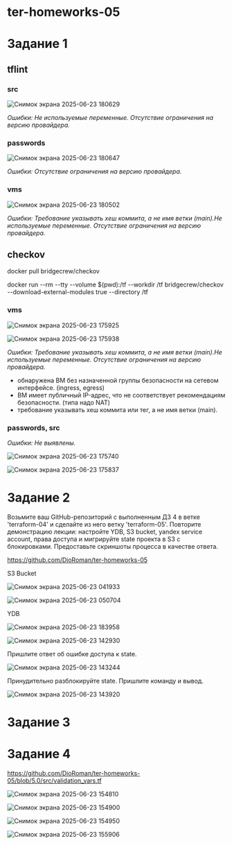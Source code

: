 # ter-homeworks-05

# Задание 1

## tflint

### src

![Снимок экрана 2025-06-23 180629](https://github.com/user-attachments/assets/d5905584-ff71-48e4-a95f-e01e80fadf9e)

_Ошибки: Не используемые переменные. Отсутствие ограничения на версию провайдера._

### passwords

![Снимок экрана 2025-06-23 180647](https://github.com/user-attachments/assets/e08bf0c9-b292-4cb8-8384-4af4c55f28b9)

_Ошибки: Отсутствие ограничения на версию провайдера._

### vms

![Снимок экрана 2025-06-23 180502](https://github.com/user-attachments/assets/c06fcc30-94e0-47ed-999f-965d15a179f5)

_Ошибки: Требование указывать хеш коммита, а не имя ветки (main).Не используемые переменные. Отсутствие ограничения на версию провайдера._

## checkov

docker pull bridgecrew/checkov

docker run --rm --tty --volume $(pwd):/tf --workdir /tf bridgecrew/checkov --download-external-modules true --directory /tf

### vms

![Снимок экрана 2025-06-23 175925](https://github.com/user-attachments/assets/af9796ac-8a18-4591-a46b-cb5ec75ced93)

![Снимок экрана 2025-06-23 175938](https://github.com/user-attachments/assets/e1340053-a272-4993-aa44-1f995b06db21)

_Ошибки: Требование указывать хеш коммита, а не имя ветки (main).Не используемые переменные. Отсутствие ограничения на версию провайдера._
- обнаружена ВМ без назначенной группы безопасности на сетевом интерфейсе. (ingress, egress)
- ВМ имеет публичный IP-адрес, что не соответствует рекомендациям безопасности. (типа надо NAT)
- требование указывать хеш коммита или тег, а не имя ветки (main).

### passwords, src  

_Ошибки: Не выявлены._

![Снимок экрана 2025-06-23 175740](https://github.com/user-attachments/assets/e026675b-cd35-46fd-8d9b-1c5e5d8c0cd0)

![Снимок экрана 2025-06-23 175837](https://github.com/user-attachments/assets/a3e844af-3631-46a6-83fb-d3ec2886dbf6)

# Задание 2

Возьмите ваш GitHub-репозиторий с выполненным ДЗ 4 в ветке 'terraform-04' и сделайте из него ветку 'terraform-05'.
Повторите демонстрацию лекции: настройте YDB, S3 bucket, yandex service account, права доступа и мигрируйте state проекта в S3 с блокировками. Предоставьте скриншоты процесса в качестве ответа.

https://github.com/DioRoman/ter-homeworks-05

S3 Bucket 

![Снимок экрана 2025-06-23 041933](https://github.com/user-attachments/assets/0fbe30aa-403d-4ca1-96d0-78a326c8feca)

![Снимок экрана 2025-06-23 050704](https://github.com/user-attachments/assets/57f127d6-bce9-48df-8c12-5712c024ba16)

YDB

![Снимок экрана 2025-06-23 183958](https://github.com/user-attachments/assets/31e15a6a-5a6e-400b-bf23-f9370ddec514)

![Снимок экрана 2025-06-23 142930](https://github.com/user-attachments/assets/089409fc-e3cf-4cc0-be5a-fa5f061d4405)

Пришлите ответ об ошибке доступа к state.

![Снимок экрана 2025-06-23 143244](https://github.com/user-attachments/assets/6621bb44-5cf8-47b6-a7cc-7abddadf1a6c)

Принудительно разблокируйте state. Пришлите команду и вывод.

![Снимок экрана 2025-06-23 143920](https://github.com/user-attachments/assets/cf5344ba-1999-4e1c-8188-d953c1f2b69a)

# Задание 3




# Задание 4

https://github.com/DioRoman/ter-homeworks-05/blob/5.0/src/validation_vars.tf

![Снимок экрана 2025-06-23 154810](https://github.com/user-attachments/assets/01b31fdb-dfbd-4431-8a3a-5d55c1d5c4c5)

![Снимок экрана 2025-06-23 154900](https://github.com/user-attachments/assets/21b22b66-a62b-4223-a8df-7d3b2003a61c)

![Снимок экрана 2025-06-23 154950](https://github.com/user-attachments/assets/23e72e47-e54f-48bb-8f3b-db6497b2b6be)

![Снимок экрана 2025-06-23 155906](https://github.com/user-attachments/assets/bec039fa-b875-4748-8667-6e01368114b5)




